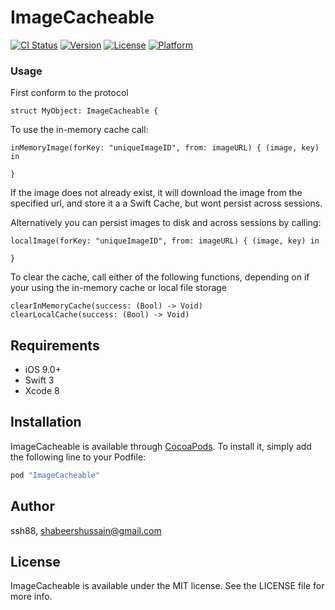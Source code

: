 # ImageCacheable

[![CI Status](http://img.shields.io/travis/ssh88/ImageCacheable.svg?style=flat)](https://travis-ci.org/ssh88/ImageCacheable)
[![Version](https://img.shields.io/cocoapods/v/ImageCacheable.svg?style=flat)](http://cocoapods.org/pods/ImageCacheable)
[![License](https://img.shields.io/cocoapods/l/ImageCacheable.svg?style=flat)](http://cocoapods.org/pods/ImageCacheable)
[![Platform](https://img.shields.io/cocoapods/p/ImageCacheable.svg?style=flat)](http://cocoapods.org/pods/ImageCacheable)

### Usage

First conform to the protocol

```
struct MyObject: ImageCacheable {
```

To use the in-memory cache call:

```
inMemoryImage(forKey: "uniqueImageID", from: imageURL) { (image, key) in

}
```
If the image does not already exist, it will download the image from the specified url, and store it a a Swift Cache, but wont persist across sessions. 


Alternatively you can persist images to disk and across sessions by calling:

```
localImage(forKey: "uniqueImageID", from: imageURL) { (image, key) in

}
```
To clear the cache, call either of the following functions, depending on if your using the in-memory cache or local file storage

```
clearInMemoryCache(success: (Bool) -> Void)
clearLocalCache(success: (Bool) -> Void)
```

## Requirements

- iOS 9.0+
- Swift 3
- Xcode 8

## Installation

ImageCacheable is available through [CocoaPods](http://cocoapods.org). To install
it, simply add the following line to your Podfile:

```ruby
pod "ImageCacheable"
```

## Author

ssh88, shabeershussain@gmail.com

## License

ImageCacheable is available under the MIT license. See the LICENSE file for more info.
